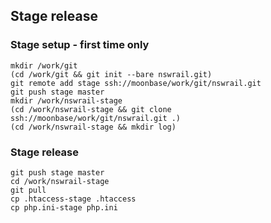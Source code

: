 ## Stage release

### Stage setup - first time only
```shell
mkdir /work/git
(cd /work/git && git init --bare nswrail.git)
git remote add stage ssh://moonbase/work/git/nswrail.git
git push stage master
mkdir /work/nswrail-stage
(cd /work/nswrail-stage && git clone ssh://moonbase/work/git/nswrail.git .)
(cd /work/nswrail-stage && mkdir log)
```

### Stage release
```shell
git push stage master
cd /work/nswrail-stage
git pull
cp .htaccess-stage .htaccess
cp php.ini-stage php.ini
```

